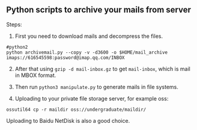 ## Python scripts to archive your mails from server

Steps:
1. First you need to download mails and decompress the files.
```shell
#python2
python archivemail.py --copy -v -d3600 -o $HOME/mail_archive imaps://616545598:password@imap.qq.com/INBOX
```
2. After that using `gzip -d mail-inbox.gz` to get `mail-inbox`, which is mail in MBOX format.

3. Then run `python3 manipulate.py` to generate mails in file systems.

4. Uploading to your private file storage server, for example oss:
```shell
ossutil64 cp -r maildir oss://undergraduate/maildir/
```
   Uploading to Baidu NetDisk is also a good choice.
